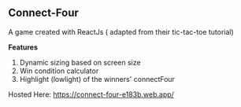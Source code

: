 ## Connect-Four
A game created with ReactJs ( adapted from their tic-tac-toe tutorial)
<br>

**Features**
1. Dynamic sizing based on screen size
2. Win condition calculator
3. Highlight (lowlight) of the winners' connectFour

Hosted Here: https://connect-four-e183b.web.app/
